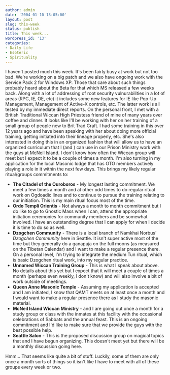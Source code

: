 ```yaml
---
author: admin
date: '2004-01-10 13:05:00'
layout: post
slug: this-week
status: publish
title: This week...
wordpress_id: '13'
categories:
- Daily Life
- Esoteric
- Spirituality
---
```


I haven't posted much this week. It's been fairly busy at work but not
too bad. We're working on a big patch and we also have ongoing work with
the Service Pack 2 for Windows XP. Those that care about such things
probably heard about the Beta for that which MS released a few weeks
back. Along with a lot of addressing of root security vulnurabilities in
a lot of areas (RPC, IE, OE, etc) it includes some new features for IE
like Pop-Up Management, Management of Active-X controls, etc. The latter
work is all tested by my immediate direct reports. On the personal
front, I met with a British Traditional Wiccan High Priestess friend of
mine of many years over coffee and dinner. It looks like I'll be working
with her on her training of a small group of people new to Brit Trad
Craft. I had some training in this over 12 years ago and have been
speaking with her about doing more official training, getting initiated
into their lineage properly, etc. She's also interested in doing this in
an organized fashion that will allow us to have an organized curriculum
that I (and ) can use in our Prison Ministry work with the guys at
McNeil Island. I don't know how often the Wiccan group will meet but I
expect it to be a couple of times a month. I'm also turning in my
application for the local Masonic lodge that has OTO members actively
playing a role in it within the next few days. This brings my likely
regular ritual/groups commitments to:

-   **The Citadel of the Ouroboros** - My longest lasting commitment. We
    meet a few times a month and at other odd times to do regular ritual
    work on Ogdoadic lines and to continue to pursue the training
    relating to our initiation. This is my main ritual focus most of the
    time.
-   **Ordo Templi Orientis** - Not always a month to month commitment
    but I do like to go to Gnostic Mass when I can, attend the
    appropriate initiation ceremonies for community members and be
    somewhat involved. I have an outstanding degree that I can apply for
    when I decide it is time to do so as well.
-   **Dzogchen Community** - There is a local branch of Namkhai Norbus'
    *Dzogchen Community* here in Seattle. It isn't super active most of
    the time but they generally do a ganapuja on the full moons (as
    measured on the Tibetan Calendar) and I want to make a regular
    presence there. On a personal level, I'm trying to integrate the
    medium Tun ritual, which is basic Dzogchen ritual work, into my
    regular practice.
-   **Unnamed Wiccan Training Group** - This is what I speak about
    above. No details about this yet but I expect that it will meet a
    couple of times a month (perhaps even weekly, I don't know) and will
    also involve a bit of work outside of meetings.
-   **Queen Anne Masonic Temple** - Assuming my application is accepted
    and I am initiated, I know that QAMT meets on at least once a month
    and I would want to make a regular presence there as I study the
    masonic material.
-   **McNeil Island Wiccan Ministry** - and I are going out once a month
    for a study group or class with the inmates at this facility with
    the occasional celebrations of Sabbats and the annual feast. This is
    an ongoing commitment and I'd like to make sure that we provide the
    guys with the best possible help.
-   **Seattle Salon** - This is the proposed discussion group on magical
    topics that and I have begun organizing. This doesn't meet yet but
    there will be a monthly discussion going here.

Hmm... That seems like quite a bit of stuff. Luckily, some of them are
only once a month sorts of things so it isn't like I have to meet with
all of these groups every week or two.
